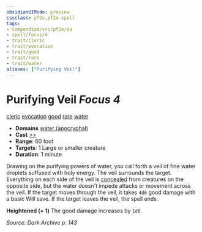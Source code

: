 ```yaml
---
obsidianUIMode: preview
cssclass: pf2e,pf2e-spell
tags:
- compendium/src/pf2e/da
- spell/focus/4
- trait/cleric
- trait/evocation
- trait/good
- trait/rare
- trait/water
aliases: ["Purifying Veil"]
---
```

# Purifying Veil *Focus 4*   
[cleric](Reference/Rules/Traits/cleric.md "Cleric Class Trait")  [evocation](evocation.md "Evocation School Trait")  [good](good.md "Good Alignment Trait")  [rare](rare.md "Rare Rarity Trait")  [water](water.md "Water Energy & Element Trait")  

- **Domains** [water (apocryphal)](Reference/Compendium/Setting/domains.md#Water)
- **Cast** [>>](chapter-9-playing-the-game.md#Actions "Two-Action") 
- **Range**: 60 foot
- **Targets**: 1 Large or smaller creature
- **Duration**: 1 minute

Drawing on the purifying powers of water, you call forth a veil of fine water droplets suffused with holy energy. The veil surrounds the target. Everything on each side of the veil is [concealed](conditions.md#Concealed) from creatures on the opposite side, but the water doesn't impede attacks or movement across the veil. If the target moves through the veil, it takes `4d6` good damage with a basic Will save. If the target leaves the veil, the spell ends.

**Heightened (+ 1)** The good damage increases by `1d6`.

*Source: Dark Archive p. 143*